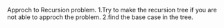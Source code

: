 Approch to Recursion problem.
1.Try to make the recursion tree if you are not able to approch the problem.
2.find the base case in the tree.
